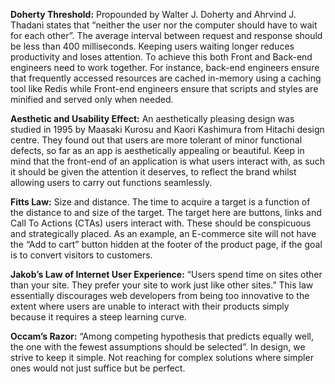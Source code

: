 **Doherty Threshold:** Propounded by Walter J. Doherty and Ahrvind J. Thadani states that “neither the user nor the computer should have to wait for each other”. The average interval between request and response should be less than 400 milliseconds. Keeping users waiting longer reduces productivity and loses attention. To achieve this both Front and Back-end engineers need to work together. For instance, back-end engineers ensure that frequently accessed resources are cached in-memory using a caching tool like Redis while Front-end engineers ensure that scripts and styles are minified and served only when needed.

**Aesthetic and Usability Effect:** An aesthetically pleasing design was studied in 1995 by Maasaki Kurosu and Kaori Kashimura from Hitachi design centre. They found out that users are more tolerant of minor functional defects, so far as an app is aesthetically appealing or beautiful. Keep in mind that the front-end of an application is what users interact with, as such it should be given the attention it deserves, to reflect the brand whilst allowing users to carry out functions seamlessly.

**Fitts Law:** Size and distance. The time to acquire a target is a function of the distance to and size of the target. The target here are buttons, links and Call To Actions (CTAs) users interact with. These should be conspicuous and strategically placed. As an example, an E-commerce site will not have the “Add to cart” button hidden at the footer of the product page, if the goal is to convert visitors to customers.

**Jakob’s Law of Internet User Experience:** “Users spend time on sites other than your site. They prefer your site to work just like other sites.” This law essentially discourages web developers from being too innovative to the extent where users are unable to interact with their products simply because it requires a steep learning curve.

**Occam’s Razor:** “Among competing hypothesis that predicts equally well, the one with the fewest assumptions should be selected”. In design, we strive to keep it simple. Not reaching for complex solutions where simpler ones would not just suffice but be perfect.
